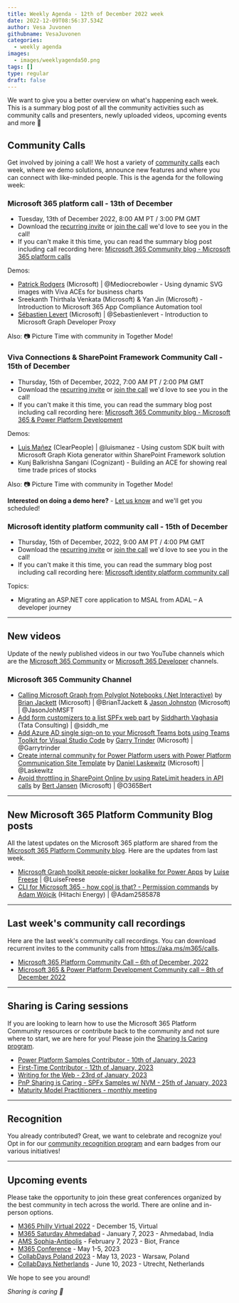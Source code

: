 ```yaml
---
title: Weekly Agenda - 12th of December 2022 week
date: 2022-12-09T08:56:37.534Z
author: Vesa Juvonen
githubname: VesaJuvonen
categories:
  - weekly agenda
images:
  - images/weeklyagenda50.png
tags: []
type: regular
draft: false
---
```



We want to give you a better overview on what's happening each week. This is a summary blog post of all the community activities such as community calls and presenters, newly uploaded videos, upcoming events and more 🚀


## Community Calls

Get involved by joining a call! We host a variety of [community calls](https://aka.ms/m365/calls) each week, where we demo solutions, announce new features and where you can connect with like-minded people. This is the agenda for the following week:

### Microsoft 365 platform call - 13th of December

* Tuesday, 13th of December 2022, 8:00 AM PT / 3:00 PM GMT
* Download the [recurring invite](https://aka.ms/m365-dev-call) or [join the call](https://aka.ms/m365-dev-call-join) we'd love to see you in the call!
* If you can't make it this time, you can read the summary blog post including call recording here: [Microsoft 365 Community blog - Microsoft 365 platform calls](https://pnp.github.io/blog/categories/microsoft-365-platform-call/)

Demos: 

* [Patrick Rodgers](https://twitter.com/mediocrebowler) (Microsoft) | @Mediocrebowler - Using dynamic SVG images with Viva ACEs for business charts
* Sreekanth Thirthala Venkata (Microsoft) & Yan Jin (Microsoft) - Introduction to Microsoft 365 App Compliance Automation tool 
* [Sébastien Levert](https://twitter.com/sebastienlevert) (Microsoft) | @Sebastienlevert - Introduction to Microsoft Graph Developer Proxy



Also: 📷 Picture Time with community in Together Mode!

### Viva Connections & SharePoint Framework Community Call - 15th of December

* Thursday, 15th of December, 2022, 7:00 AM PT / 2:00 PM GMT
* Download the [recurring invite](https://aka.ms/spdev-sig-call) or [join the call](https://aka.ms/spdev-sig-call-join) we'd love to see you in the call!
* If you can't make it this time, you can read the summary blog post including call recording here: [Microsoft 365 Community blog - Microsoft 365 & Power Platform Development](https://pnp.github.io/blog/categories/microsoft-365-developer-community-call/)

Demos: 

* [Luis Mañez](https://twitter.com/luismanez) (ClearPeople) | @luismanez - Using custom SDK built with Microsoft Graph Kiota generator within SharePoint Framework solution
* Kunj Balkrishna Sangani (Cognizant) - Building an ACE for showing real time trade prices of stocks

Also: 📷 Picture Time with community in Together Mode!

**Interested on doing a demo here?** - [Let us know](https://aka.ms/m365pnp/request/demo) and we'll get you scheduled!

### Microsoft identity platform community call - 15th of December

* Thursday, 15th of December, 2022, 9:00 AM PT / 4:00 PM GMT
* Download the [recurring invite](https://aka.ms/IDDEVCommunityCall) or [join the call](https://aka.ms/IDDEVCommunityCall-join) we'd love to see you in the call!
* If you can't make it this time, you can read the summary blog post including call recording here: [Microsoft identity platform community call](https://pnp.github.io/blog/categories/microsoft-identity-platform-community-call/)

Topics:

* Migrating an ASP.NET core application to MSAL from ADAL – A developer journey

---

## New videos

Update of the newly published videos in our two YouTube channels which are the [Microsoft 365 Community](https://www.youtube.com/channel/UC_mKdhw-V6CeCM7gTo_Iy7w) or [Microsoft 365 Developer](https://www.youtube.com/channel/UCV_6HOhwxYLXAGd-JOqKPoQ) channels.

### Microsoft 365 Community Channel

* [Calling Microsoft Graph from Polyglot Notebooks (.Net Interactive)](https://www.youtube.com/watch?v=f2NhkyG0XWk) by [Brian Jackett](https://twitter.com/BrianTJackett) (Microsoft) | @BrianTJackett &  [Jason Johnston](https://twitter.com/JasonJohMSFT) (Microsoft) | @JasonJohMSFT  
* [Add form customizers to a list SPFx web part](https://www.youtube.com/watch?v=1I0uE-IiLEM) by [Siddharth Vaghasia](https://twitter.com/siddh_me) (Tata Consulting) | @siddh_me
* [Add Azure AD single sign-on to your Microsoft Teams bots using Teams Toolkit for Visual Studio Code](https://www.youtube.com/watch?v=rvAf0v3jh0M) by [Garry Trinder](https://twitter.com/garrytrinder) (Microsoft) | @Garrytrinder
* [Create internal community for Power Platform users with Power Platform Communication Site Template](https://www.youtube.com/watch?v=gV3cntVZCM0) by [Daniel Laskewitz](https://twitter.com/laskewitz) (Microsoft) | @Laskewitz
* [Avoid throttling in SharePoint Online by using RateLimit headers in API calls](https://www.youtube.com/watch?v=vnBW66ncs80) by [Bert Jansen](https://twitter.com/O365Bert) (Microsoft) | @O365Bert

---


## New Microsoft 365 Platform Community Blog posts

All the latest updates on the Microsoft 365 platform are shared from the [Microsoft 365 Platform Community blog](https://pnp.github.io/blog/). Here are the updates from last week.

* [Microsoft Graph toolkit people-picker lookalike for Power Apps](https://pnp.github.io/blog/post/microsoft-graph-toolkit-people-picker-lookalike-in-power-apps/) by [Luise Freese](https://twitter.com/LuiseFreese) | @LuiseFreese
* [CLI for Microsoft 365 - how cool is that? - Permission commands](https://pnp.github.io/blog/post/cli-how-cool-is-that-permission-commands/) by [Adam Wójcik](https://twitter.com/Adam25858782) (Hitachi Energy) | @Adam2585878


---

## Last week's community call recordings

Here are the last week's community call recordings. You can download recurrent invites to the community calls from https://aka.ms/m365/calls.

* [Microsoft 365 Platform Community Call – 6th of December, 2022](https://pnp.github.io/blog/microsoft-365-platform-community-call/2022-12-06/)
* [Microsoft 365 & Power Platform Development Community call – 8th of December 2022](https://pnp.github.io/blog/microsoft-365-and-power-platform-development-community-call/2022-12-08/)

---


## Sharing is Caring sessions

If you are looking to learn how to use the Microsoft 365 Platform Community resources or contribute back to the community and not sure where to start, we are here for you! Please join the [Sharing Is Caring program](https://pnp.github.io/sharing-is-caring/).

* [Power Platform Samples Contributor - 10th of January, 2023](https://forms.office.com/pages/responsepage.aspx?id=KtIy2vgLW0SOgZbwvQuRaXDXyCl9DkBHq4A2OG7uLpdUN0hMNTRPWVVWTkhFTk9QQzhFSTRIS1JLSC4u)
* [First-Time Contributor - 12th of January, 2023](https://forms.office.com/pages/responsepage.aspx?id=KtIy2vgLW0SOgZbwvQuRaXDXyCl9DkBHq4A2OG7uLpdUNjAwRVNETlA1MkxIR1MyTEs5STZFVVRJMC4u)
* [Writing for the Web - 23rd of January, 2023](https://forms.office.com/pages/responsepage.aspx?id=KtIy2vgLW0SOgZbwvQuRaXDXyCl9DkBHq4A2OG7uLpdUMFNPNFMyUk9CNFROUjJWTFFGSzdJV0czVC4u)
* [PnP Sharing is Caring - SPFx Samples w/ NVM - 25th of January, 2023](https://forms.office.com/pages/responsepage.aspx?id=KtIy2vgLW0SOgZbwvQuRaXDXyCl9DkBHq4A2OG7uLpdUNEE2SUdTOU1UOEtCTFU3MlM1SERDMlNVNi4u)
* [Maturity Model Practitioners - monthly meeting](https://aka.ms/mm4m365/invite)

---

## Recognition

You already contributed? Great, we want to celebrate and recognize you! Opt in for our [community recognition program](https://pnp.github.io/recognitionprogram/) and earn badges from our various initiatives! 

---

## Upcoming events

Please take the opportunity to join these great conferences organized by the best community in tech across the world. There are online and in-person options.

* [M365 Philly Virtual 2022](https://www.communitydays.org/event/2022-12-15/m365-philly-virtual-2022) - December 15, Virtual
* [M365 Saturday Ahmedabad](https://www.communitydays.org/event/2023-01-07/m365-saturday-ahmedabad) - January 7, 2023 - Ahmedabad, India
* [AMS Sophia-Antipolis](https://www.communitydays.org/event/2023-02-07/ams-sophia-antipolis) - February 7, 2023 - Biot, France
* [M365 Conference](https://sharepointna.com/) - May 1-5, 2023
* [CollabDays Poland 2023](https://www.communitydays.org/event/2023-05-13/collabdays-poland-2023) - May 13, 2023 - Warsaw, Poland
* [CollabDays Netherlands](https://www.communitydays.org/event/2023-06-10/collabdays-netherlands-2023) - June 10, 2023 - Utrecht, Netherlands

We hope to see you around!

_Sharing is caring 🧡_


